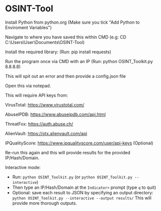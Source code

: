 # OSINT-Tool

Install Python from python.org (Make sure you tick "Add Python to Enviroment Variables")

Navigate to where you have saved this within CMD (e.g: CD C:\Users\User\Documents\OSINT-Tool)

Install the required library: (Run: pip install requests)

Run the program once via CMD with an IP (Run: python OSINT_Toolkit.py 8.8.8.8)

This will spit out an error and then provide a config.json file

Open this via notepad.

This will require API keys from:

VirusTotal: https://www.virustotal.com/

AbuseIPDB: https://www.abuseipdb.com/api.html

ThreatFox: https://auth.abuse.ch/

AlienVault: https://otx.alienvault.com/api

IPQualityScore: https://www.ipqualityscore.com/user/api-keys (Optional)

Re-run this again and this will provide results for the provided IP/Hash/Domain.

Interactive mode:

- Run: `python OSINT_Toolkit.py` (or `python OSINT_Toolkit.py --interactive`)
- Then type an IP/Hash/Domain at the `Indicator>` prompt (type `q` to quit)
- Optional: save each result to JSON by specifying an output directory: `python OSINT_Toolkit.py --interactive --output results/`
This will provide more thorough outputs.

